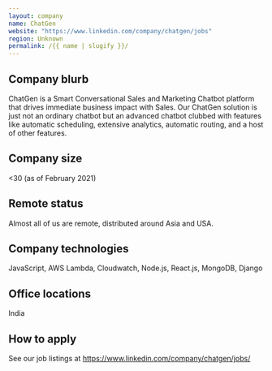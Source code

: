 ```yaml
---
layout: company
name: ChatGen
website: "https://www.linkedin.com/company/chatgen/jobs"
region: Unknown
permalink: /{{ name | slugify }}/
---
```


## Company blurb

ChatGen is a Smart Conversational Sales and Marketing Chatbot platform that drives immediate business impact with Sales. Our ChatGen solution is just not an ordinary chatbot but an advanced chatbot clubbed with features like automatic scheduling, extensive analytics, automatic routing, and a host of other features.

## Company size

<30 (as of February 2021)

## Remote status

Almost all of us are remote, distributed around Asia and USA.

## Company technologies

JavaScript, AWS Lambda, Cloudwatch, Node.js, React.js, MongoDB, Django

## Office locations

India

## How to apply

See our job listings at https://www.linkedin.com/company/chatgen/jobs/